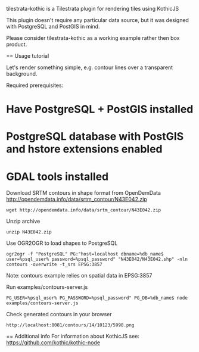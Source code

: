 tilestrata-kothic is a Tilestrata plugin for rendering tiles using KothicJS

This plugin doesn't require any particular data source, but it was designed with
PostgreSQL and PostGIS in mind.

Please consider tilestrata-kothic as a working example rather then box product.

== Usage tutorial

Let's render something simple, e.g. contour lines over a transparent background.

Required prerequisites:
# Have PostgreSQL + PostGIS installed
# PostgreSQL database with PostGIS and hstore extensions enabled
# GDAL tools installed

Download SRTM contours in shape format from OpenDemData http://opendemdata.info/data/srtm_contour/N43E042.zip
```
wget http://opendemdata.info/data/srtm_contour/N43E042.zip
```

Unzip archive
```
unzip N43E042.zip
```

Use OGR2OGR to load shapes to PostgreSQL
```
ogr2ogr -f "PostgreSQL" PG:"host=localhost dbname=%db_name$ user=%psql_user% password=%psql_password" "N43E042/N43E042.shp" -nln contours -overwrite -t_srs EPSG:3857
```

Note: contours example relies on spatial data in EPSG:3857

Run examples/contours-server.js
```
PG_USER=%psql_user% PG_PASSWORD=%psql_password" PG_DB=%db_name$ node examples/contours-server.js
```

Check generated contours in your browser
```
http://localhost:8081/contours/14/10123/5998.png
```

== Additional info
For information about KothicJS see: https://github.com/kothic/kothic-node

